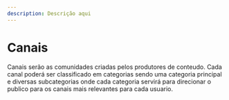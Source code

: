 ```yaml
---
description: Descrição aqui
---
```


# Canais

Canais serão as comunidades criadas pelos produtores de conteudo. Cada canal poderá ser classificado em categorias sendo uma categoria principal e diversas subcategorias onde cada categoria servirá para direcionar o publico para os canais mais relevantes para cada usuario.
